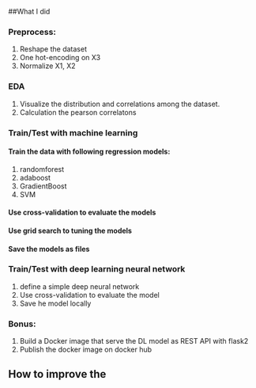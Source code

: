 ##What I did

### Preprocess:
1. Reshape the dataset 
2. One hot-encoding on X3 
3. Normalize X1, X2

### EDA
1. Visualize the distribution and correlations among the dataset. 
2. Calculation the pearson correlatons
### Train/Test with machine learning 
#### Train the data with following regression models:
1. randomforest
2. adaboost
3. GradientBoost
4. SVM

#### Use cross-validation to evaluate the models
#### Use grid search to tuning the models
#### Save the models as files

### Train/Test with deep learning neural network 
1. define a simple deep neural network
2. Use cross-validation to evaluate the model
3. Save he model locally

### Bonus:
1. Build a Docker image that serve the DL model as REST API with flask2
2. Publish the docker image on docker hub


## How to improve the 